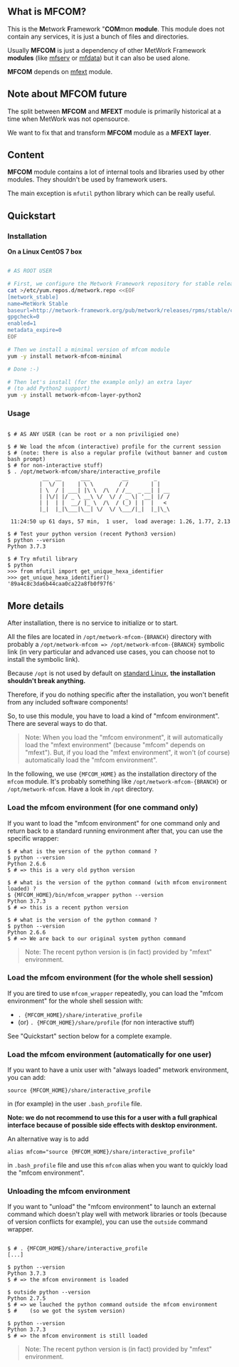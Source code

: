 ## What is MFCOM?

This is the **M**etwork **F**ramework "**COM**mon **module**. This module does not contain any services, it is just a bunch of files and directories.

Usually **MFCOM** is just a dependency of other MetWork Framework **modules** (like [mfserv](https://github.com/metwork-framework/mfserv) or [mfdata](https://github.com/metwork-framework.org/mfdata)) but it can also be used alone.

**MFCOM** depends on [mfext](https://github.com/metwork-framework/mfext) module.

## Note about MFCOM future

The split between **MFCOM** and **MFEXT** module is primarily historical at a time when
MetWork was not opensource.

We want to fix that and transform **MFCOM** module as a **MFEXT layer**.

## Content

**MFCOM** module contains a lot of internal tools and libraries used by
other modules. They shouldn't be used by framework users.

The main exception is `mfutil` python library which can be really useful.

## Quickstart

### Installation

**On a Linux CentOS 7 box**

```bash

# AS ROOT USER

# First, we configure the Metwork Framework repository for stable release on CentOS 7
cat >/etc/yum.repos.d/metwork.repo <<EOF
[metwork_stable]
name=MetWork Stable
baseurl=http://metwork-framework.org/pub/metwork/releases/rpms/stable/centos7/
gpgcheck=0
enabled=1
metadata_expire=0
EOF

# Then we install a minimal version of mfcom module
yum -y install metwork-mfcom-minimal

# Done :-)

# Then let's install (for the example only) an extra layer
# (to add Python2 support)
yum -y install metwork-mfcom-layer-python2
```

### Usage

```console

$ # AS ANY USER (can be root or a non priviligied one)

$ # We load the mfcom (interactive) profile for the current session
$ # (note: there is also a regular profile (without banner and custom bash prompt)
$ # for non-interactive stuff)
$ . /opt/metwork-mfcom/share/interactive_profile
           __  __      ___          __        _
          |  \/  |    | \ \        / /       | |
          | \  / | ___| |\ \  /\  / /__  _ __| | __
          | |\/| |/ _ \ __\ \/  \/ / _ \| '__| |/ /
          | |  | |  __/ |_ \  /\  / (_) | |  |   <
          |_|  |_|\___|\__| \/  \/ \___/|_|  |_|\_\

 11:24:50 up 61 days, 57 min,  1 user,  load average: 1.26, 1.77, 2.13

$ # Test your python version (recent Python3 version)
$ python --version
Python 3.7.3

$ # Try mfutil library
$ python
>>> from mfutil import get_unique_hexa_identifier
>>> get_unique_hexa_identifier()
'89a4c8c3da6b44caa0ca22a8fb0f97f6'
```

## More details

After installation, there is no service to initialize or to start.

All the files are located in `/opt/metwork-mfcom-{BRANCH}` directory with probably
a `/opt/metwork-mfcom => /opt/metwork-mfcom-{BRANCH}` symbolic link (in very particular
and advanced use cases, you can choose not to install the symbolic link).

Because `/opt` is not used by default on [standard Linux](https://en.wikipedia.org/wiki/Filesystem_Hierarchy_Standard), **the installation shouldn't break anything.**

Therefore, if you do nothing specific after the installation, you won't benefit
from any included software components!

So, to use this module, you have to load a kind of "mfcom environment". There are several ways to do that.

> Note: When you load the "mfcom environment", it will automatically load the "mfext environment"
> (because "mfcom" depends on "mfext"). But, if you load the "mfext environment", it won't
> (of course) automatically load the "mfcom environment".

In the following, we use `{MFCOM_HOME}` as the installation directory of the `mfcom` module. It's probably something like `/opt/metwork-mfcom-{BRANCH}` or `/opt/metwork-mfcom`. Have a look in `/opt` directory.

### Load the mfcom environment (for one command only)

If you want to load the "mfcom environment" for one command only and return back to a standard running environment after that, you can use the specific wrapper:

```console
$ # what is the version of the python command ?
$ python --version
Python 2.6.6
$ # => this is a very old python version

$ # what is the version of the python command (with mfcom environment loaded) ?
$ {MFCOM_HOME}/bin/mfcom_wrapper python --version
Python 3.7.3
$ # => this is a recent python version

$ # what is the version of the python command ?
$ python --version
Python 2.6.6
$ # => We are back to our original system python command
```

> Note: The recent python version is (in fact) provided by "mfext" environment.

### Load the mfcom environment (for the whole shell session)

If you are tired to use `mfcom_wrapper` repeatedly, you can load the "mfcom environment"
for the whole shell session with:

- `. {MFCOM_HOME}/share/interative_profile`
- (or) `. {MFCOM_HOME}/share/profile` (for non interactive stuff)

See "Quickstart" section below for a complete example.

### Load the mfcom environment (automatically for one user)

If you want to have a unix user with "always loaded" metwork environment, you can add:

```
source {MFCOM_HOME}/share/interactive_profile
```

in (for example) in the user `.bash_profile` file.

**Note: we do not recommend to use this for a user with a full graphical interface because of possible side effects with desktop environment.**

An alternative way is to add

```
alias mfcom="source {MFCOM_HOME}/share/interactive_profile"
```

in `.bash_profile` file and use this `mfcom` alias when you want to quickly load the "mfcom environment".

### Unloading the mfcom environment

If you want to "unload" the "mfcom environment" to launch an external command which doesn't play well with metwork libraries
or tools (because of version conflicts for example), you can use the `outside` command wrapper.

```console

$ # . {MFCOM_HOME}/share/interactive_profile
[...]

$ python --version
Python 3.7.3
$ # => the mfcom environment is loaded

$ outside python --version
Python 2.7.5
$ # => we lauched the python command outside the mfcom environment
$ #    (so we got the system version)

$ python --version
Python 3.7.3
$ # => the mfcom environment is still loaded
```

> Note: The recent python version is (in fact) provided by "mfext" environment.
